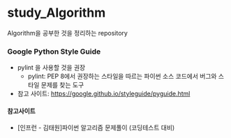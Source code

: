 # study_Algorithm
Algorithm을 공부한 것을 정리하는 repository

### Google Python Style Guide
  - pylint 을 사용할 것을 권장
      -  pylint: PEP 8에서 권장하는 스타일을 따르는 파이썬 소스 코드에서 버그와 스타일 문제를 찾는 도구
  - 참고 사이트: https://google.github.io/styleguide/pyguide.html


#### 참고사이트
- [인프런 - 김태원]파이썬 알고리즘 문제풀이 (코딩테스트 대비)
